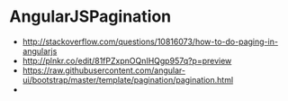 # AngularJSPagination


* http://stackoverflow.com/questions/10816073/how-to-do-paging-in-angularjs
* http://plnkr.co/edit/81fPZxpnOQnIHQgp957q?p=preview
* https://raw.githubusercontent.com/angular-ui/bootstrap/master/template/pagination/pagination.html
* 
